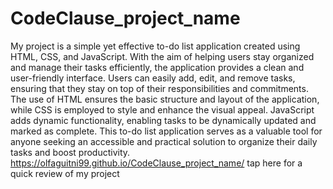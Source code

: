 # CodeClause_project_name
My project is a simple yet effective to-do list application created using HTML, CSS, and JavaScript.
With the aim of helping users stay organized and manage their tasks efficiently, the application provides a 
clean and user-friendly interface. Users can easily add, edit, and remove tasks, ensuring that they stay on
top of their responsibilities and commitments. The use of HTML ensures the basic structure and layout of the application, 
while CSS is employed to style and enhance the visual appeal. JavaScript adds dynamic functionality, enabling tasks to be 
dynamically updated and marked as complete. This to-do list application serves as a valuable tool for anyone seeking an accessible 
and practical solution to organize their daily tasks and boost productivity.
https://olfaguitni99.github.io/CodeClause_project_name/ tap here for a quick review of my project
